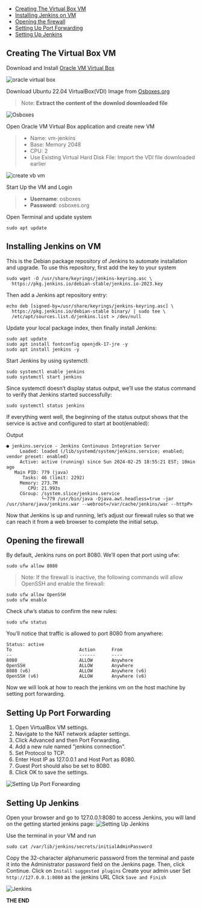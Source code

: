- [Creating The Virtual Box VM](#creating-the-virtual-box-vm)
- [Installing Jenkins on VM](#installing-jenkins-on-vm)
- [Opening the firewall](#opening-the-firewall)
- [Setting Up Port Forwarding](#setting-up-port-forwarding)
- [Setting Up Jenkins](#setting-up-jenkins)

## Creating The Virtual Box VM

Download and Install [Oracle VM Virtual Box](https://www.virtualbox.org/wiki/Downloads)

![oracle virtual box ](https://dev-to-uploads.s3.amazonaws.com/uploads/articles/b2kduugng3tbc3ya0fem.png)

Download Ubuntu 22.04 VirtualBox(VDI) Image from [Osboxes.org](https://www.osboxes.org/ubuntu/)

> Note: **Extract the content of the downlod downloaded file**

![Osboxes](https://dev-to-uploads.s3.amazonaws.com/uploads/articles/sce6w8efogbljez50fv2.png)

Open Oracle VM Virtual Box application and create new VM

> - Name: vm-jenkins
> - Base: Memory 2048
> - CPU: 2
> - Use Existing Virtual Hard Disk File: Import the VDI file downloaded earlier

![create vb vm](https://dev-to-uploads.s3.amazonaws.com/uploads/articles/9ozt91xghoe9rhc5wygn.gif)

Start Up the VM and Login

> - **Username**: osboxes
> - **Password**: osboxes.org

Open Terminal and update system

```
sudo apt update
```

## Installing Jenkins on VM

This is the Debian package repository of Jenkins to automate installation and upgrade. To use this repository, first add the key to your system

```
sudo wget -O /usr/share/keyrings/jenkins-keyring.asc \
  https://pkg.jenkins.io/debian-stable/jenkins.io-2023.key
```

Then add a Jenkins apt repository entry:

```
echo deb [signed-by=/usr/share/keyrings/jenkins-keyring.asc] \
  https://pkg.jenkins.io/debian-stable binary/ | sudo tee \
  /etc/apt/sources.list.d/jenkins.list > /dev/null
```

Update your local package index, then finally install Jenkins:

```
sudo apt update
sudo apt install fontconfig openjdk-17-jre -y
sudo apt install jenkins -y
```

Start Jenkins by using systemctl:

```
sudo systemctl enable jenkins
sudo systemctl start jenkins
```

Since systemctl doesn’t display status output, we’ll use the status command to verify that Jenkins started successfully:

```
sudo systemctl status jenkins
```

If everything went well, the beginning of the status output shows that the service is active and configured to start at boot(enabled):

Output

```
● jenkins.service - Jenkins Continuous Integration Server
     Loaded: loaded (/lib/systemd/system/jenkins.service; enabled; vendor preset: enabled)
     Active: active (running) since Sun 2024-02-25 18:55:21 EST; 10min ago
   Main PID: 779 (java)
      Tasks: 46 (limit: 2292)
     Memory: 273.7M
        CPU: 21.993s
     CGroup: /system.slice/jenkins.service
             └─779 /usr/bin/java -Djava.awt.headless=true -jar /usr/share/java/jenkins.war --webroot=/var/cache/jenkins/war --httpP>
```

Now that Jenkins is up and running, let’s adjust our firewall rules so that we can reach it from a web browser to complete the initial setup.

## Opening the firewall

By default, Jenkins runs on port 8080. We’ll open that port using ufw:

```
sudo ufw allow 8080
```

> Note: If the firewall is inactive, the following commands will allow OpenSSH and enable the firewall:

```
sudo ufw allow OpenSSH
sudo ufw enable
```

Check ufw’s status to confirm the new rules:

```
sudo ufw status
```

You’ll notice that traffic is allowed to port 8080 from anywhere:

```
Status: active
To                         Action      From
--                         ------      ----
8080                       ALLOW       Anywhere
OpenSSH                    ALLOW       Anywhere
8080 (v6)                  ALLOW       Anywhere (v6)
OpenSSH (v6)               ALLOW       Anywhere (v6)
```

Now we will look at how to reach the jenkins vm on the host machine by setting port forwarding.

## Setting Up Port Forwarding

1. Open VirtualBox VM settings.
2. Navigate to the NAT network adapter settings.
3. Click Advanced and then Port Forwarding.
4. Add a new rule named "jenkins connection".
5. Set Protocol to TCP.
6. Enter Host IP as 127.0.0.1 and Host Port as 8080.
7. Guest Port should also be set to 8080.
8. Click OK to save the settings.

![Setting Up Port Forwarding](https://dev-to-uploads.s3.amazonaws.com/uploads/articles/g3g8249qsozth6uad5r4.png)

## Setting Up Jenkins

Open your browser and go to 127.0.0.1:8080 to access Jenkins, you will land on the getting started jenkins page:
![Setting Up Jenkins](https://dev-to-uploads.s3.amazonaws.com/uploads/articles/gxyppeuvk0m9alzchf4z.png)

Use the terminal in your VM and run

```
sudo cat /var/lib/jenkins/secrets/initialAdminPassword
```

Copy the 32-character alphanumeric password from the terminal and paste it into the Administrator password field on the Jenkins page. Then, click Continue.
Click on `Install suggested plugins`
Create your admin user
Set `http://127.0.0.1:8080` as the jenkins URL
Click `Save and Finish`

![Jenkins](https://dev-to-uploads.s3.amazonaws.com/uploads/articles/3mtophsmpmkarjldwmv0.png)

**THE END**
